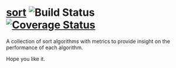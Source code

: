 # [sort](https://github.com/stmansour/sort)  ![Build Status](https://travis-ci.org/stmansour/sort.png?branch=master) &nbsp;  [![Coverage Status](https://coveralls.io/repos/stmansour/sort/badge.png?branch=master)](https://coveralls.io/r/stmansour/sort?branch=master)
A collection of sort algorithms with metrics to provide insight on the performance of each algorithm.

Hope you like it.
